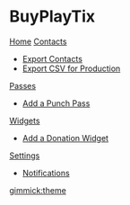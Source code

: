 # BuyPlayTix

[Home](index.md)
[Contacts]()

  * [Export Contacts](contacts/export.md)
  * [Export CSV for Production](contacts/export-show.md)

[Passes]()

  * [Add a Punch Pass](passes/punchpass.md)

[Widgets]()

  * [Add a Donation Widget](widgets/donation.md)

[Settings]()
  * [Notifications](settings/notifications.md)

[gimmick:theme](cerulean)
